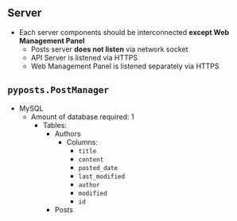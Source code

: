 ## Server
- Each server components should be interconnected **except Web Management Panel**
    - Posts server **does not listen** via network socket
    - API Server is listened via HTTPS
    - Web Management Panel is listened separately via HTTPS

## `pyposts.PostManager`
- MySQL
    - Amount of database required: 1
        - Tables:
            - Authors
                - Columns:
                    - `title`
                    - `content`
                    - `posted_date`
                    - `last_modified`
                    - `author`
                    - `modified`
                    - `id`
            - Posts